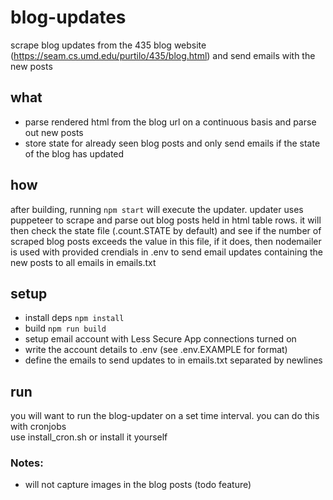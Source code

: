 # blog-updates
scrape blog updates from the 435 blog website (https://seam.cs.umd.edu/purtilo/435/blog.html) and send emails with the new posts

## what
- parse rendered html from the blog url on a continuous basis and parse out new posts
- store state for already seen blog posts and only send emails if the state of the blog has updated   

## how
after building, running `npm start` will execute the updater. updater uses puppeteer to scrape
and parse out blog posts held in html table rows. it will then check the state file (.count.STATE by default)
and see if the number of scraped blog posts exceeds the value in this file, if it does, then nodemailer is used
with provided crendials in .env to send email updates containing the new posts to all emails in emails.txt

## setup
- install deps `npm install`
- build `npm run build`
- setup email account with Less Secure App connections turned on 
- write the account details to .env (see .env.EXAMPLE for format)
- define the emails to send updates to in emails.txt separated by newlines

## run
you will want to run the blog-updater on a set time interval. you can do this with cronjobs   
use install_cron.sh or install it yourself

### Notes:
- will not capture images in the blog posts (todo feature)
